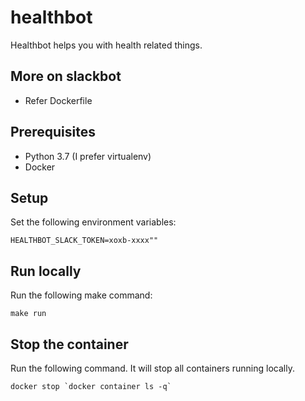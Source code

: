 # healthbot
Healthbot helps you with health related things.

## More on slackbot
- Refer Dockerfile

## Prerequisites
- Python 3.7 (I prefer virtualenv)
- Docker

## Setup
Set the following environment variables:
```
HEALTHBOT_SLACK_TOKEN=xoxb-xxxx""
```

## Run locally
Run the following make command:
```
make run
```

## Stop the container
Run the following command. It will stop all containers running locally.
```
docker stop `docker container ls -q`
```
